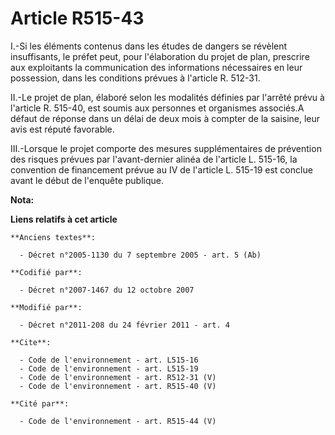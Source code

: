 # Article R515-43

I.-Si les éléments contenus dans les études de dangers se révèlent insuffisants, le préfet peut, pour l'élaboration du projet
de plan, prescrire aux exploitants la communication des informations nécessaires en leur possession, dans les conditions
prévues à l'article R. 512-31. 

II.-Le projet de plan, élaboré selon les modalités définies par l'arrêté prévu à l'article R. 515-40, est soumis aux
personnes et organismes associés.A défaut de réponse dans un délai de deux mois à compter de la saisine, leur avis est réputé
favorable. 

III.-Lorsque le projet comporte des mesures supplémentaires de prévention des risques prévues par l'avant-dernier alinéa de
l'article L. 515-16, la convention de financement prévue au IV de l'article L. 515-19 est conclue avant le début de l'enquête
publique.

**Nota:**



**Liens relatifs à cet article**

	**Anciens textes**:

	  - Décret n°2005-1130 du 7 septembre 2005 - art. 5 (Ab)

	**Codifié par**:

	  - Décret n°2007-1467 du 12 octobre 2007

	**Modifié par**:

	  - Décret n°2011-208 du 24 février 2011 - art. 4

	**Cite**:

	  - Code de l'environnement - art. L515-16
	  - Code de l'environnement - art. L515-19
	  - Code de l'environnement - art. R512-31 (V)
	  - Code de l'environnement - art. R515-40 (V)

	**Cité par**:

	  - Code de l'environnement - art. R515-44 (V)

